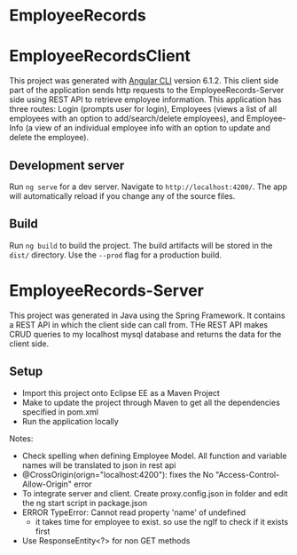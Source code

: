 # EmployeeRecords

# EmployeeRecordsClient

This project was generated with [Angular CLI](https://github.com/angular/angular-cli) version 6.1.2. This client side part of the application sends http requests to the EmployeeRecords-Server side using REST API to retrieve employee information. This application has three routes: Login (prompts user for login), Employees (views a list of all employees with an option to add/search/delete employees), and Employee-Info (a view of an individual employee info with an option to update and delete the employee).

## Development server

Run `ng serve` for a dev server. Navigate to `http://localhost:4200/`. The app will automatically reload if you change any of the source files.

## Build

Run `ng build` to build the project. The build artifacts will be stored in the `dist/` directory. Use the `--prod` flag for a production build.

# EmployeeRecords-Server
This project was generated in Java using the Spring Framework. It contains a REST API in which the client side can call from. THe REST API makes CRUD queries to my localhost mysql database and returns the data for the client side.

## Setup
- Import this project onto Eclipse EE as a Maven Project
- Make to update the project through Maven to get all the dependencies specified in pom.xml
- Run the application locally


Notes:
- Check spelling when defining Employee Model. All function and variable names will be translated to json in rest api
- @CrossOrigin(orign="localhost:4200"): fixes the No "Access-Control-Allow-Origin" error
- To integrate server and client. Create proxy.config.json in folder and edit the ng start script in package.json
- ERROR TypeError: Cannot read property 'name' of undefined
    - it takes time for employee to exist. so use the ngIf to check if it exists first
- Use ResponseEntity<?> for non GET methods
